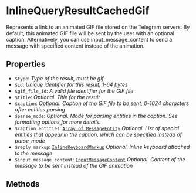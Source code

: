 # InlineQueryResultCachedGif	

Represents a link to an animated GIF file stored on the Telegram servers. By default, this animated GIF file will be sent by the user with an optional caption. Alternatively, you can use input_message_content to send a message with specified content instead of the animation.	

## Properties	

- `$type`: _Type of the result, must be gif_
- `$id`: _Unique identifier for this result, 1-64 bytes_
- `$gif_file_id`: _A valid file identifier for the GIF file_
- `$title`: _Optional. Title for the result_
- `$caption`: _Optional. Caption of the GIF file to be sent, 0-1024 characters after entities parsing_
- `$parse_mode`: _Optional. Mode for parsing entities in the caption. See formatting options for more details._
- `$caption_entities`: [`Array of MessageEntity`](MessageEntity.md) _Optional. List of special entities that appear in the caption, which can be specified instead of parse_mode_
- `$reply_markup`: [`InlineKeyboardMarkup`](InlineKeyboardMarkup.md) _Optional. Inline keyboard attached to the message_
- `$input_message_content`: [`InputMessageContent`](InputMessageContent.md) _Optional. Content of the message to be sent instead of the GIF animation_

## Methods	
